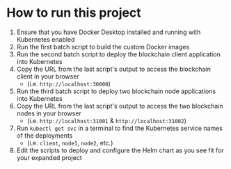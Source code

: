 # How to run this project
1. Ensure that you have Docker Desktop installed and running with Kubernetes enabled
1. Run the first batch script to build the custom Docker images
1. Run the second batch script to deploy the blockchain client application into Kubernetes
1. Copy the URL from the last script's output to access the blockchain client in your browser 
   - (i.e. `http://localhost:30000`)
1. Run the third batch script to deploy two blockchain node applications into Kubernetes
1. Copy the URL from the last script's output to access the two blockchain nodes in your browser 
   - (i.e. `http://localhost:31001` & `http://localhost:31002`)
1. Run `kubectl get svc` in a terminal to find the Kubernetes service names of the deployments
   - (i.e. `client`, `node1`, `node2`, etc.)
1. Edit the scripts to deploy and configure the Helm chart as you see fit for your expanded project

